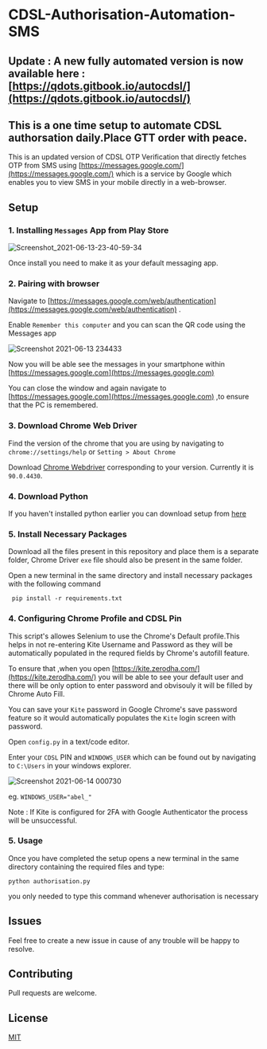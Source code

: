 # CDSL-Authorisation-Automation-SMS

## Update : A new fully automated version is now available here : [https://qdots.gitbook.io/autocdsl/](https://qdots.gitbook.io/autocdsl/)
## This is a one time setup to automate CDSL authorsation daily.Place GTT order with peace.

This is an updated version of CDSL OTP Verification that directly fetches OTP from SMS using [https://messages.google.com/](https://messages.google.com/) which is a service by Google which enables you to view SMS in your mobile directly in a web-browser.

## Setup

### 1. Installing ```Messages``` App from Play Store

![Screenshot_2021-06-13-23-40-59-34](https://user-images.githubusercontent.com/13176032/121817774-0627ba80-cca1-11eb-876e-d5bbfd643c38.jpg)

Once install you need to make it as your default messaging app.

### 2. Pairing with browser

Navigate to [https://messages.google.com/web/authentication](https://messages.google.com/web/authentication) .

Enable ```Remember this computer``` and you can scan the QR code using the Messages app

![Screenshot 2021-06-13 234433](https://user-images.githubusercontent.com/13176032/121817825-5737ae80-cca1-11eb-98b1-9eee1f97446b.png)

Now you will be able see the messages in your smartphone within [https://messages.google.com](https://messages.google.com)

You can close the window and again navigate to [https://messages.google.com](https://messages.google.com) ,to ensure that the PC is remembered.

### 3. Download Chrome Web Driver

Find the version of the chrome that you are using by navigating to ```chrome://settings/help``` or
```Setting > About Chrome```

Download [Chrome Webdriver](https://chromedriver.chromium.org/) corresponding to your version.
Currently it is ```90.0.4430```.

### 4. Download Python

If you haven't installed python earlier you can download setup from [here](https://www.python.org/downloads/)

### 5. Install Necessary Packages

Download all the files present in this repository and place them is a separate folder, Chrome Driver ```exe``` file should also be present in the same folder.

Open a new terminal in the same directory and install necessary packages with the following command

``` pip install -r requirements.txt```

### 4. Configuring Chrome Profile and CDSL Pin

This script's allowes Selenium to use the Chrome's Default profile.This helps in not re-entering Kite Username and Password as they will be automatically populated in the requred fields by Chrome's autofill feature. 

To ensure that ,when you open [https://kite.zerodha.com/](https://kite.zerodha.com/) you will be able to see your default user and there will be only option to enter password and obvisouly it will be filled by Chrome Auto Fill.

You can save your ```Kite``` password in Google Chrome's save password feature so it would automatically populates the ```Kite``` login screen with password.


Open ```config.py``` in a text/code editor.

Enter your ```CDSL``` PIN and ```WINDOWS_USER``` which can be found out by navigating to ```C:\Users``` in your windows explorer.

![Screenshot 2021-06-14 000730](https://user-images.githubusercontent.com/13176032/121818397-93b8d980-cca4-11eb-8db6-be8fe570f3c6.png)
 
 eg. ```WINDOWS_USER="abel_"```

Note : If Kite is configured for 2FA with Google Authenticator the process will be unsuccessful.

### 5. Usage

Once you have completed the setup opens a new terminal in the same directory containing the required files and type:

```python authorisation.py```

you only needed to type this command whenever authorisation is necessary

## Issues
Feel free to create a new issue in cause of any trouble will be happy to resolve.

## Contributing
Pull requests are welcome.
## License
[MIT](https://choosealicense.com/licenses/mit/)

